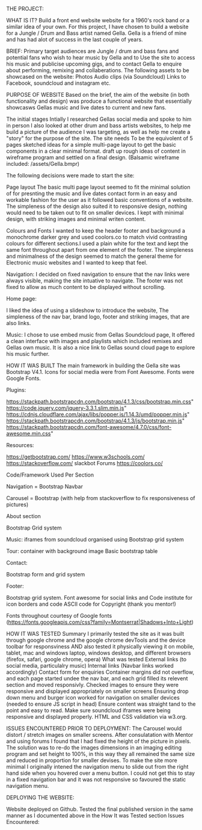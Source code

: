 THE PROJECT:

WHAT IS IT?
Build a front end website website for a 1960's rock band or a similar idea of your own. For this project, I have chosen to build a website for a Jungle / Drum and Bass artist named Gella. Gella is a friend of mine and has had alot of success in the last couple of years.

BRIEF:
Primary target audiences are Jungle / drum and bass fans and potential fans who wish to hear music by Gella and to
Use the site to access his music and publicise upcoming gigs, and to contact Gella to enquire about performing, remixing and collaberations.
The following assets to be showcased on the website:
Photos
Audio clips (via Soundcloud)
Links to Facebook, soundcloud and instagram etc.

PURPOSE OF WEBSITE
Based on the brief, the aim of the website (in both functionality and design) was produce a functional website that essentially showcasws Gellas music and live dates to current and new fans.

The initial stages
Intially I researched Gellas social media and spoke to him in person I also looked at other drum and bass artists websites, to help me build a picture of the audience I was targeting, as well as help me create a "story" for the purpose of the site.
The site needs To be the equivolent of 5 pages
sketched ideas for a simple multi-page layout to get the basic components in a clear minimal format. 
draft up rough ideas of content in wireframe program and settled on a final design. (Balsamic wireframe included: /assets/Gella.bmpr)

The following decisions were made to start the site:

Page layout
The basic multi page layout seemed to fit the minimal solution of for presnting the music and live dates contact form in an easy and workable fashion for the user as it followed basic conventions of a website.
The simpleness of the design also suited it to responsive design, nothing would need to be taken out to fit on smaller devices.
I kept with minimal design, with striking images and minimal writen content.

Colours and Fonts
I wanted to keep the header footer and background a monochrome darker grey and used coolors.co to match vivid contrasting colours for different sections.I used a plain white for the text and kept the same font throughout apart from one element of the footer. The simpleness and minimalness of the design seemed to match the general theme for Electronic music websites and I wanted to keep that feel.


Navigation:
I decided on fixed navigation to ensure that the nav links were always visible, making the site intuative to navigate. The footer was not fixed to allow as much content to be displayed without scrolling.

Home page:

I liked the idea of using a slideshow to introduce the website, The simpleness of the nav bar, brand logo, footer and striking images, that are also links.


Music:
I chose to use embed music from Gellas Soundcloud page, It offered a clean interface with images and playlists which included remixes and Gellas own music. It is also a nice link to Gellas sound cloud page to explore his music further.


HOW IT WAS BUILT
The main framework in building the Gella site was Bootstrap V4.1.
Icons for social media were from Font Awesome.
Fonts were Google Fonts.

Plugins:

https://stackpath.bootstrapcdn.com/bootstrap/4.1.3/css/bootstrap.min.css" 
https://code.jquery.com/jquery-3.3.1.slim.min.js" 
https://cdnjs.cloudflare.com/ajax/libs/popper.js/1.14.3/umd/popper.min.js" 
https://stackpath.bootstrapcdn.com/bootstrap/4.1.3/js/bootstrap.min.js" 
https://stackpath.bootstrapcdn.com/font-awesome/4.7.0/css/font-awesome.min.css" 

Resources:

https://getbootstrap.com/
https://www.w3schools.com/
https://stackoverflow.com/
slackbot Forums
https://coolors.co/

Code/Framework Used Per Section

Navigation = Bootstrap Navbar

Carousel = Bootstrap (with help from stackoverflow to fix responsiveness of pictures)

About section

Bootstrap Grid system

Music:
iframes from soundcloud organised using Bootstrap grid system

Tour:
container with background image
Basic bootstrap table

Contact:

Bootstrap form and grid system

Footer:

Bootstrap grid system.
Font awesome for social links and Code institute for icon borders and code
ASCII code for Copyright (thank you mentor!)

Fonts throughout courtesy of Google fonts (https://fonts.googleapis.com/css?family=Montserrat|Shadows+Into+Light)

HOW IT WAS TESTED
Summary
I primarily tested the site as it was built through google chrome and the google chrome devTools and the device toolbar for responsviness 
AND also tested it physically viewing it on mobile, tablet, mac and windows laptop, windows desktop, and different browsers (firefox, safari, google chrome, opera)
What was tested
External links (to social media, particulalry music)
Internal links (Navbar links worked accordingly)
Contact form for enquiries
Container margins did not overflow, and each page started undee the nav bar, and each grid filled its relevent section and moved responsivly.
Checked images to ensure they were responsive and displayed appropriately on smaller screens
Ensuring drop down menu and burger icon worked for navigation on smaller devices (needed to ensure JS script in head)
Ensure content was straight tand to the point and easy to read.
Make sure soundcloud iframes were being responsive and displayed properly.
HTML and CSS validation via w3.org.

ISSUES ENCOUNTERED PRIOR TO DEPLOYMENT:
The Carousel would distort / stretch images on smaller screens. After consulatation with Mentor and using forums I found that I had fixed the height of the picture in pixels. The solution was to re-do the images dimensions in an imaging editing program and set height to 100%, in this way they all remained the same size and reduced in proportion for smaller devises.
To make the site more minimal I originally intened the navigation menu to slide out from the right hand side when you hovered over a menu button. I could not get this to stay in a fixed navigation bar and it was not responsive so favoured the static navigation menu.

DEPLOYING THE WEBSITE:

Website deployed on Github.
Tested the final published version in the same manner as I documented above in the How It was Tested section
Issues Encountered:
